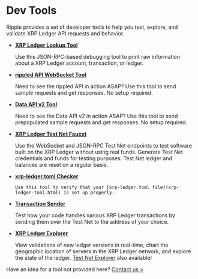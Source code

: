 # Dev Tools
<!--{# TODO: Ensure that the list below follows the order of the left nav. #}-->

Ripple provides a set of developer tools to help you test, explore, and validate XRP Ledger API requests and behavior.

* **[XRP Ledger Lookup Tool](xrp-ledger-rpc-tool.html)**

    Use this JSON-RPC-based debugging tool to print raw information about a XRP Ledger account, transaction, or ledger.

* **[rippled API WebSocket Tool](websocket-api-tool.html)**

    Need to see the rippled API in action ASAP? Use this tool to send sample requests and get responses. No setup required.

* **[Data API v2 Tool](data-api-v2-tool.html)**

    Need to see the Data API v2 in action ASAP? Use this tool to send prepopulated sample requests and get responses. No setup required.

* **[XRP Ledger Test Net Faucet](xrp-test-net-faucet.html)**

    Use the WebSocket and JSON-RPC Test Net endpoints to test software built on the XRP Ledger without using real funds. Generate Test Net credentials and funds for testing purposes. Test Net ledger and balances are reset on a regular basis.

* **[xrp-ledger.toml Checker](xrp-ledger-toml-checker.html)**

      Use this tool to verify that your [xrp-ledger.toml file](xrp-ledger-toml.html) is set up properly.

* **[Transaction Sender](tx-sender.html)**

    Test how your code handles various XRP Ledger transactions by sending them over the Test Net to the address of your choice.
    
* **[XRP Ledger Explorer](https://livenet.xrpl.org/)**

    View validations of new ledger versions in real-time, chart the geographic location of servers in the XRP Ledger network, and explore the state of the ledger. [Test Net Explorer](https://testnet.xrpl.org/) also available!


Have an idea for a tool not provided here? [Contact us >](mailto:docs@ripple.com)
